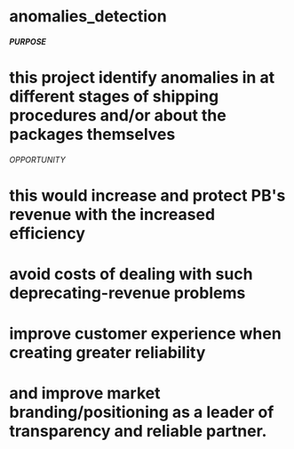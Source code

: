 # anomalies_detection

##### PURPOSE #####
# this project identify anomalies in at different stages of shipping procedures and/or about the packages themselves

###### OPPORTUNITY #####
# this would increase and protect PB's revenue with the increased efficiency
# avoid costs of dealing with such deprecating-revenue problems
# improve customer experience when creating greater reliability 
# and improve market branding/positioning as a leader of transparency and reliable partner.
